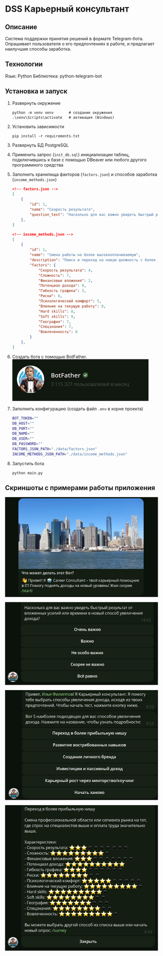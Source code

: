 
# DSS Карьерный консультант

## Описание

Система поддержки принятия решений в формате Telegram-бота.
Опрашивает пользователя о его предпочтениях в работе, и предлагает наилучшие способы заработка.

## Технологии

Язык: Python
Библиотека: python-telegram-bot

## Установка и запуск

1. Развернуть окружение
	```
	python -m venv venv       # создание окружения
	.\venv\Scripts\activate   # активация (Windows)
	```
2. Установить зависимости
	```
	pip install -r requirements.txt
	```
3. Развернуть БД PostgreSQL
4. Применить запрос (`init_db.sql`) инициализации таблиц, подключившись к базе с помощью DBeaver или любого другого программного средства
5. Заполнить хранилища факторов (`factors.json`) и способов заработка (`income_methods.json`)
	```json
	<!-- factors.json -->
	[
	    {
	        "id": 1,
	        "name": "Скорость результата",
	        "question_text": "Насколько для вас важно увидеть быстрый результат от вложенных усилий или времени в новый способ увеличения дохода?"
	    },
	]
	```

	```json
	<!-- income_methods.json -->
	[
	    {
	        "id": 1,
	        "name": "Смена работы на более высокооплачиваемую",
	        "description": "Поиск и переход на новую должность с более высокой заработной платой, возможно, в другой компании или сфере.",
	        "factors": {
	            "Скорость результата": 4,
	            "Сложность": 7,
	            "Финансовые вложения": 2,
	            "Потенциал дохода": 9,
	            "Гибкость графика": 3,
	            "Риски": 6,
	            "Психологический комфорт": 5,
	            "Влияние на текущую работу": 8,
	            "Hard skills": 8,
	            "Soft skills": 9,
	            "География": 7,
	            "Спецзнания": 7,
	            "Вовлеченность": 8
	        }
	    },
	]
	```
6. Создать бота с помощью BotFather.
	![](./_/Pasted%20image%2020250527143227.png)
7. Заполнить конфигурацию (создать файл `.env` в корне проекта)
	```bash
	BOT_TOKEN=""
	DB_HOST=""
	DB_PORT=""
	DB_NAME=""
	DB_USER=""
	DB_PASSWORD=""
	FACTORS_JSON_PATH="./data/factors.json"
	INCOME_METHODS_JSON_PATH="./data/income_methods.json"
	```
8. Запустить бота
	```
	python main.py
	```

## Скриншоты с примерами работы приложения

![](./_/Pasted%20image%2020250527144642.png)

![](./_/Pasted%20image%2020250527144446.png)

![](./_/Pasted%20image%2020250527144554.png)

![](./_/Pasted%20image%2020250527144527.png)
